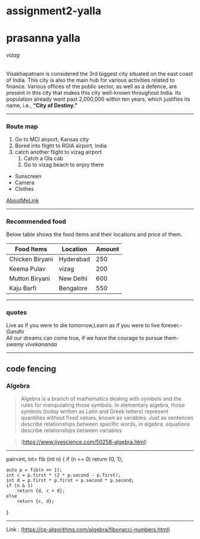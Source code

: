 # assignment2-yalla
# prasanna yalla
###### vizag

Visakhapatnam is considered the 3rd biggest city situated on the east coast of India. This city is also the main hub for various activities related to finance. Various offices of the public sector, as well as a defence, are present in this city that makes this city well-known throughout India. Its population already went past 2,000,000 within ten years, which justifies its name, i.e., **“City of Destiny.”**

---

### Route map

1. Go to MCI airport, Kansas city
2. Bored into flight to RGIA airport, India    
3. catch another flight to vizag airport
    1. Catch a Ola cab
    2. Go to vizag beach to enjoy there
* Sunscreen
* Camera 
* Clothes 


[AboutMeLink](AbouMe.md)

---

### Recommended food

Below table shows the food items and their locations and price of them.

|    Food Items   |     Location     |   Amount    |
|   -----------   |    ----------    |  --------   |
|Chicken Biryani  |   Hyderabad      |    250      |
|Keema Pulav      |   vizag          |    200      |
|Mutton Biryani   |   New Delhi      |    600      |
|Kaju Barfi       |   Bengalore      |    550      |

---

### quotes

Live as if you were to die tomorrow,Learn as if you were to live forever.-
*Gandhi*   
All our dreams can come true, if we have the courage to pursue them-*swamy vivekananda*   

---

## code fencing

### Algebra

> Algebra is a branch of mathematics dealing with symbols and the rules for manipulating those symbols. In elementary algebra, those symbols (today written as Latin and Greek letters) represent quantities without fixed values, known as variables. Just as sentences describe relationships between specific words, in algebra, equations describe relationships between variables

> (https://www.livescience.com/50258-algebra.html)

---

pair<int, int> fib (int n) {
    if (n == 0)
        return {0, 1};

    auto p = fib(n >> 1);
    int c = p.first * (2 * p.second - p.first);
    int d = p.first * p.first + p.second * p.second;
    if (n & 1)
        return {d, c + d};
    else
        return {c, d};
}

---
Link : (<https://cp-algorithms.com/algebra/fibonacci-numbers.html>)

